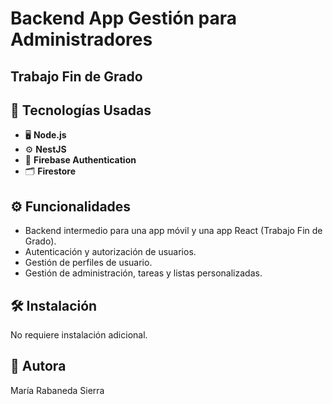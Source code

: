 # Backend App Gestión para Administradores

## Trabajo Fin de Grado

## 🚀 Tecnologías Usadas

- 🖥️ **Node.js**
- ⚙️ **NestJS**
- 🔐 **Firebase Authentication**
- 🗂️ **Firestore**

## ⚙️ Funcionalidades

- Backend intermedio para una app móvil y una app React (Trabajo Fin de Grado).
- Autenticación y autorización de usuarios.
- Gestión de perfiles de usuario.
- Gestión de administración, tareas y listas personalizadas.

## 🛠️ Instalación

No requiere instalación adicional.

## 📝 Autora

María Rabaneda Sierra

